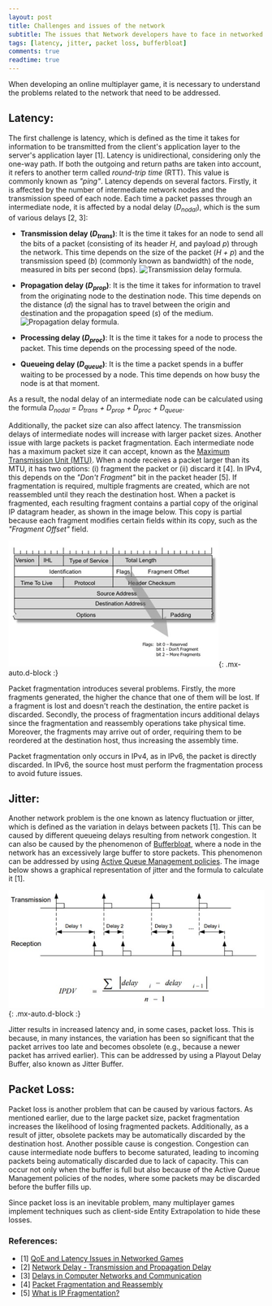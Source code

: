 ```yaml
---
layout: post
title: Challenges and issues of the network
subtitle: The issues that Network developers have to face in networked games
tags: [latency, jitter, packet loss, bufferbloat]
comments: true
readtime: true
---
```


When developing an online multiplayer game, it is necessary to understand the problems related to the network that need to be addressed.

## Latency:
The first challenge is latency, which is defined as the time it takes for information to be transmitted from the client's application layer to the server's application layer [1]. Latency is unidirectional, considering only the one-way path. If both the outgoing and return paths are taken into account, it refers to another term called *round-trip time* (RTT). This value is commonly known as *"ping"*. Latency depends on several factors. Firstly, it is affected by the number of intermediate network nodes and the transmission speed of each node. Each time a packet passes through an intermediate node, it is affected by a nodal delay (*D<sub>nodal</sub>*), which is the sum of various delays [2, 3]:

- **Transmission delay (*D<sub>trans</sub>*)**: It is the time it takes for an node to send all the bits of a packet (consisting of its header *H*, and payload *p*) through the network. This time depends on the size of the packet (*H + p*) and the transmission speed (*b*) (commonly known as bandwidth) of the node, measured in bits per second (bps). ![Transmission delay formula](https://latex.codecogs.com/svg.image?D_{trans}=\frac{(H&plus;p)}{b}).

- **Propagation delay (*D<sub>prop</sub>*)**: It is the time it takes for information to travel from the originating node to the destination node. This time depends on the distance (*d*) the signal has to travel between the origin and destination and the propagation speed (*s*) of the medium. ![Propagation delay formula](https://latex.codecogs.com/svg.image?D_{prop}=\frac{d}{s}).

- **Processing delay (*D<sub>proc</sub>*)**: It is the time it takes for a node to process the packet. This time depends on the processing speed of the node.

- **Queueing delay (*D<sub>queue</sub>*)**: It is the time a packet spends in a buffer waiting to be processed by a node. This time depends on how busy the node is at that moment.

As a result, the nodal delay of an intermediate node can be calculated using the formula *D<sub>nodal</sub> = D<sub>trans</sub> + D<sub>prop</sub> + D<sub>proc</sub> + D<sub>queue</sub>*.

Additionally, the packet size can also affect latency. The transmission delays of intermediate nodes will increase with larger packet sizes. Another issue with large packets is packet fragmentation. Each intermediate node has a maximum packet size it can accept, known as the [Maximum Transmission Unit (MTU)](https://en.wikipedia.org/wiki/Maximum_transmission_unit). When a node receives a packet larger than its MTU, it has two options: (i) fragment the packet or (ii) discard it [4]. In IPv4, this depends on the *"Don't Fragment"* bit in the packet header [5]. If fragmentation is required, multiple fragments are created, which are not reassembled until they reach the destination host. When a packet is fragmented, each resulting fragment contains a partial copy of the original IP datagram header, as shown in the image below. This copy is partial because each fragment modifies certain fields within its copy, such as the *"Fragment Offset"* field.

![IPv4 Packet Header](/assets/img/IPv4-packet-header.png){: .mx-auto.d-block :}

Packet fragmentation introduces several problems. Firstly, the more fragments generated, the higher the chance that one of them will be lost. If a fragment is lost and doesn't reach the destination, the entire packet is discarded. Secondly, the process of fragmentation incurs additional delays since the fragmentation and reassembly operations take physical time. Moreover, the fragments may arrive out of order, requiring them to be reordered at the destination host, thus increasing the assembly time.

Packet fragmentation only occurs in IPv4, as in IPv6, the packet is directly discarded. In IPv6, the source host must perform the fragmentation process to avoid future issues.

## Jitter:
Another network problem is the one known as latency fluctuation or jitter, which is defined as the variation in delays between packets [1]. This can be caused by different queueing delays resulting from network congestion. It can also be caused by the phenomenon of [Bufferbloat](https://en.wikipedia.org/wiki/Bufferbloat), where a node in the network has an excessively large buffer to store packets. This phenomenon can be addressed by using [Active Queue Management policies](https://en.wikipedia.org/wiki/Active_queue_management). The image below shows a graphical representation of jitter and the formula to calculate it [1].

![Graphical representation of jitter](/assets/img/jitter-graphic-representation.jpg){: .mx-auto.d-block :}

Jitter results in increased latency and, in some cases, packet loss. This is because, in many instances, the variation has been so significant that the packet arrives too late and becomes obsolete (e.g., because a newer packet has arrived earlier). This can be addressed by using a Playout Delay Buffer, also known as Jitter Buffer.

## Packet Loss:
Packet loss is another problem that can be caused by various factors. As mentioned earlier, due to the large packet size, packet fragmentation increases the likelihood of losing fragmented packets. Additionally, as a result of jitter, obsolete packets may be automatically discarded by the destination host. Another possible cause is congestion. Congestion can cause intermediate node buffers to become saturated, leading to incoming packets being automatically discarded due to lack of capacity. This can occur not only when the buffer is full but also because of the Active Queue Management policies of the nodes, where some packets may be discarded before the buffer fills up.

Since packet loss is an inevitable problem, many multiplayer games implement techniques such as client-side Entity Extrapolation to hide these losses.

### References:
- [1] [QoE and Latency Issues in Networked Games](https://www.researchgate.net/publication/292152780_QoE_and_Latency_Issues_in_Networked_Games)
- [2] [Network Delay - Transmission and Propagation Delay](https://www.youtube.com/watch?v=zUPayNytbgw)
- [3] [Delays in Computer Networks and Communication](https://www.codingpanel.com/delays-in-computer-networks-and-communication-formula-with-examples-transmission-delay-propagation-delay-processing-delay-queuing-delay/)
- [4] [Packet Fragmentation and Reassembly](https://gafferongames.com/post/packet_fragmentation_and_reassembly/)
- [5] [What is IP Fragmentation?](https://www.comparitech.com/blog/information-security/what-is-ip-fragmentation/)